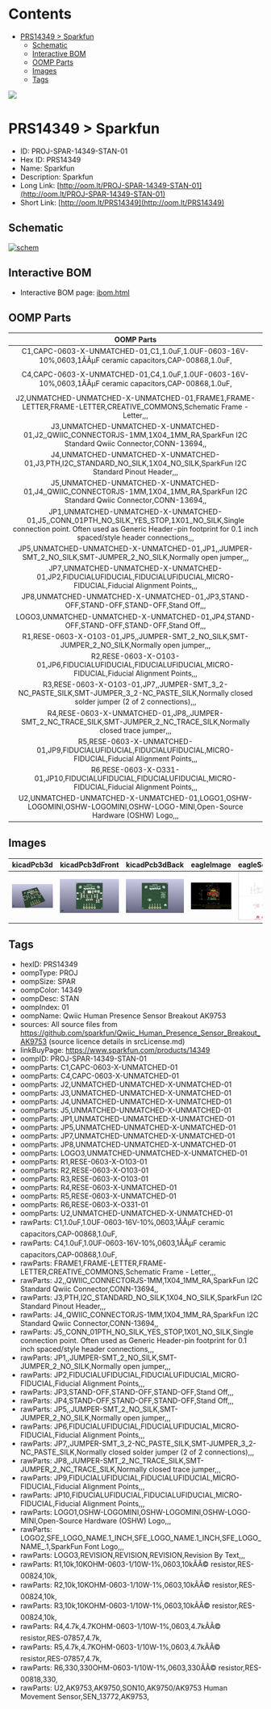 



Contents
========

* [PRS14349 > Sparkfun](#prs14349--sparkfun)
	* [Schematic](#schematic)
	* [Interactive BOM](#interactive-bom)
	* [OOMP Parts](#oomp-parts)
	* [Images](#images)
	* [Tags](#tags)
  
![][im]
# PRS14349 > Sparkfun

- ID: PROJ-SPAR-14349-STAN-01
- Hex ID: PRS14349
- Name: Sparkfun
- Description: Sparkfun
- Long Link: [http://oom.lt/PROJ-SPAR-14349-STAN-01](http://oom.lt/PROJ-SPAR-14349-STAN-01)
- Short Link: [http://oom.lt/PRS14349](http://oom.lt/PRS14349)

## Schematic
  
[![schem](eagleSchemImage.png)](eagleSchemImage.png)
## Interactive BOM

- Interactive BOM page: [ibom.html](https://htmlpreview.github.io/?https://github.com/oomlout/oomlout_OOMP_projects/blob/main/PROJ-SPAR-14349-STAN-01/kicad/bom/ibom.html)

## OOMP Parts
  

|OOMP Parts|
| :---: |
|C1,CAPC-0603-X-UNMATCHED-01,C1,1.0uF,1.0UF-0603-16V-10%,0603,1ÃÂµF ceramic capacitors,CAP-00868,1.0uF,|
|C4,CAPC-0603-X-UNMATCHED-01,C4,1.0uF,1.0UF-0603-16V-10%,0603,1ÃÂµF ceramic capacitors,CAP-00868,1.0uF,|
|J2,UNMATCHED-UNMATCHED-X-UNMATCHED-01,FRAME1,FRAME-LETTER,FRAME-LETTER,CREATIVE_COMMONS,Schematic Frame - Letter,,,|
|J3,UNMATCHED-UNMATCHED-X-UNMATCHED-01,J2,,QWIIC_CONNECTORJS-1MM,1X04_1MM_RA,SparkFun I2C Standard Qwiic Connector,CONN-13694,,|
|J4,UNMATCHED-UNMATCHED-X-UNMATCHED-01,J3,PTH,I2C_STANDARD_NO_SILK,1X04_NO_SILK,SparkFun I2C Standard Pinout Header,,,|
|J5,UNMATCHED-UNMATCHED-X-UNMATCHED-01,J4,,QWIIC_CONNECTORJS-1MM,1X04_1MM_RA,SparkFun I2C Standard Qwiic Connector,CONN-13694,,|
|JP1,UNMATCHED-UNMATCHED-X-UNMATCHED-01,J5,,CONN_01PTH_NO_SILK_YES_STOP,1X01_NO_SILK,Single connection point. Often used as Generic Header-pin footprint for 0.1 inch spaced/style header connections,,,|
|JP5,UNMATCHED-UNMATCHED-X-UNMATCHED-01,JP1,,JUMPER-SMT_2_NO_SILK,SMT-JUMPER_2_NO_SILK,Normally open jumper,,,|
|JP7,UNMATCHED-UNMATCHED-X-UNMATCHED-01,JP2,FIDUCIALUFIDUCIAL,FIDUCIALUFIDUCIAL,MICRO-FIDUCIAL,Fiducial Alignment Points,,,|
|JP8,UNMATCHED-UNMATCHED-X-UNMATCHED-01,JP3,STAND-OFF,STAND-OFF,STAND-OFF,Stand Off,,,|
|LOGO3,UNMATCHED-UNMATCHED-X-UNMATCHED-01,JP4,STAND-OFF,STAND-OFF,STAND-OFF,Stand Off,,,|
|R1,RESE-0603-X-O103-01,JP5,,JUMPER-SMT_2_NO_SILK,SMT-JUMPER_2_NO_SILK,Normally open jumper,,,|
|R2,RESE-0603-X-O103-01,JP6,FIDUCIALUFIDUCIAL,FIDUCIALUFIDUCIAL,MICRO-FIDUCIAL,Fiducial Alignment Points,,,|
|R3,RESE-0603-X-O103-01,JP7,,JUMPER-SMT_3_2-NC_PASTE_SILK,SMT-JUMPER_3_2-NC_PASTE_SILK,Normally closed solder jumper (2 of 2 connections),,,|
|R4,RESE-0603-X-UNMATCHED-01,JP8,,JUMPER-SMT_2_NC_TRACE_SILK,SMT-JUMPER_2_NC_TRACE_SILK,Normally closed trace jumper,,,|
|R5,RESE-0603-X-UNMATCHED-01,JP9,FIDUCIALUFIDUCIAL,FIDUCIALUFIDUCIAL,MICRO-FIDUCIAL,Fiducial Alignment Points,,,|
|R6,RESE-0603-X-O331-01,JP10,FIDUCIALUFIDUCIAL,FIDUCIALUFIDUCIAL,MICRO-FIDUCIAL,Fiducial Alignment Points,,,|
|U2,UNMATCHED-UNMATCHED-X-UNMATCHED-01,LOGO1,OSHW-LOGOMINI,OSHW-LOGOMINI,OSHW-LOGO-MINI,Open-Source Hardware (OSHW) Logo,,,|

## Images
  
  

|kicadPcb3d|kicadPcb3dFront|kicadPcb3dBack|eagleImage|eagleSchemImage|
| :---: | :---: | :---: | :---: | :---: |
|[![kicadPcb3d](kicadPcb3d_140.png)](kicadPcb3d.png)|[![kicadPcb3dFront](kicadPcb3dFront_140.png)](kicadPcb3dFront.png)|[![kicadPcb3dBack](kicadPcb3dBack_140.png)](kicadPcb3dBack.png)|[![eagleImage](eagleImage_140.png)](eagleImage.png)|[![eagleSchemImage](eagleSchemImage_140.png)](eagleSchemImage.png)|

## Tags

- hexID: PRS14349
- oompType: PROJ
- oompSize: SPAR
- oompColor: 14349
- oompDesc: STAN
- oompIndex: 01
- oompName: Qwiic Human Presence Sensor Breakout AK9753
- sources: All source files from https://github.com/sparkfun/Qwiic_Human_Presence_Sensor_Breakout_AK9753 (source licence details in srcLicense.md)
- linkBuyPage: https://www.sparkfun.com/products/14349
- oompID: PROJ-SPAR-14349-STAN-01
- oompParts: C1,CAPC-0603-X-UNMATCHED-01
- oompParts: C4,CAPC-0603-X-UNMATCHED-01
- oompParts: J2,UNMATCHED-UNMATCHED-X-UNMATCHED-01
- oompParts: J3,UNMATCHED-UNMATCHED-X-UNMATCHED-01
- oompParts: J4,UNMATCHED-UNMATCHED-X-UNMATCHED-01
- oompParts: J5,UNMATCHED-UNMATCHED-X-UNMATCHED-01
- oompParts: JP1,UNMATCHED-UNMATCHED-X-UNMATCHED-01
- oompParts: JP5,UNMATCHED-UNMATCHED-X-UNMATCHED-01
- oompParts: JP7,UNMATCHED-UNMATCHED-X-UNMATCHED-01
- oompParts: JP8,UNMATCHED-UNMATCHED-X-UNMATCHED-01
- oompParts: LOGO3,UNMATCHED-UNMATCHED-X-UNMATCHED-01
- oompParts: R1,RESE-0603-X-O103-01
- oompParts: R2,RESE-0603-X-O103-01
- oompParts: R3,RESE-0603-X-O103-01
- oompParts: R4,RESE-0603-X-UNMATCHED-01
- oompParts: R5,RESE-0603-X-UNMATCHED-01
- oompParts: R6,RESE-0603-X-O331-01
- oompParts: U2,UNMATCHED-UNMATCHED-X-UNMATCHED-01
- rawParts: C1,1.0uF,1.0UF-0603-16V-10%,0603,1ÃÂµF ceramic capacitors,CAP-00868,1.0uF,
- rawParts: C4,1.0uF,1.0UF-0603-16V-10%,0603,1ÃÂµF ceramic capacitors,CAP-00868,1.0uF,
- rawParts: FRAME1,FRAME-LETTER,FRAME-LETTER,CREATIVE_COMMONS,Schematic Frame - Letter,,,
- rawParts: J2,,QWIIC_CONNECTORJS-1MM,1X04_1MM_RA,SparkFun I2C Standard Qwiic Connector,CONN-13694,,
- rawParts: J3,PTH,I2C_STANDARD_NO_SILK,1X04_NO_SILK,SparkFun I2C Standard Pinout Header,,,
- rawParts: J4,,QWIIC_CONNECTORJS-1MM,1X04_1MM_RA,SparkFun I2C Standard Qwiic Connector,CONN-13694,,
- rawParts: J5,,CONN_01PTH_NO_SILK_YES_STOP,1X01_NO_SILK,Single connection point. Often used as Generic Header-pin footprint for 0.1 inch spaced/style header connections,,,
- rawParts: JP1,,JUMPER-SMT_2_NO_SILK,SMT-JUMPER_2_NO_SILK,Normally open jumper,,,
- rawParts: JP2,FIDUCIALUFIDUCIAL,FIDUCIALUFIDUCIAL,MICRO-FIDUCIAL,Fiducial Alignment Points,,,
- rawParts: JP3,STAND-OFF,STAND-OFF,STAND-OFF,Stand Off,,,
- rawParts: JP4,STAND-OFF,STAND-OFF,STAND-OFF,Stand Off,,,
- rawParts: JP5,,JUMPER-SMT_2_NO_SILK,SMT-JUMPER_2_NO_SILK,Normally open jumper,,,
- rawParts: JP6,FIDUCIALUFIDUCIAL,FIDUCIALUFIDUCIAL,MICRO-FIDUCIAL,Fiducial Alignment Points,,,
- rawParts: JP7,,JUMPER-SMT_3_2-NC_PASTE_SILK,SMT-JUMPER_3_2-NC_PASTE_SILK,Normally closed solder jumper (2 of 2 connections),,,
- rawParts: JP8,,JUMPER-SMT_2_NC_TRACE_SILK,SMT-JUMPER_2_NC_TRACE_SILK,Normally closed trace jumper,,,
- rawParts: JP9,FIDUCIALUFIDUCIAL,FIDUCIALUFIDUCIAL,MICRO-FIDUCIAL,Fiducial Alignment Points,,,
- rawParts: JP10,FIDUCIALUFIDUCIAL,FIDUCIALUFIDUCIAL,MICRO-FIDUCIAL,Fiducial Alignment Points,,,
- rawParts: LOGO1,OSHW-LOGOMINI,OSHW-LOGOMINI,OSHW-LOGO-MINI,Open-Source Hardware (OSHW) Logo,,,
- rawParts: LOGO2,SFE_LOGO_NAME.1_INCH,SFE_LOGO_NAME.1_INCH,SFE_LOGO_NAME_.1,SparkFun Font Logo,,,
- rawParts: LOGO3,REVISION,REVISION,REVISION,Revision By Text,,,
- rawParts: R1,10k,10KOHM-0603-1/10W-1%,0603,10kÃÂ© resistor,RES-00824,10k,
- rawParts: R2,10k,10KOHM-0603-1/10W-1%,0603,10kÃÂ© resistor,RES-00824,10k,
- rawParts: R3,10k,10KOHM-0603-1/10W-1%,0603,10kÃÂ© resistor,RES-00824,10k,
- rawParts: R4,4.7k,4.7KOHM-0603-1/10W-1%,0603,4.7kÃÂ© resistor,RES-07857,4.7k,
- rawParts: R5,4.7k,4.7KOHM-0603-1/10W-1%,0603,4.7kÃÂ© resistor,RES-07857,4.7k,
- rawParts: R6,330,330OHM-0603-1/10W-1%,0603,330ÃÂ© resistor,RES-00818,330,
- rawParts: U2,AK9753,AK9750,SON10,AK9750/AK9753 Human Movement Sensor,SEN_13772,AK9753,



[im]: kicadPcb3d_450.png
